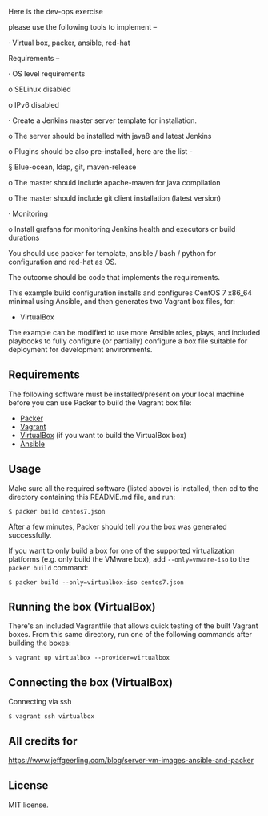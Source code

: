 Here is the dev-ops exercise

 

please use the following tools to implement –

 

·         Virtual box, packer, ansible, red-hat

 

Requirements –

 

·         OS level requirements

o   SELinux disabled

o   IPv6 disabled

 

·         Create a Jenkins master server template for installation.

o   The server should be installed with java8 and latest Jenkins

o   Plugins should be also pre-installed, here are the list -

§  Blue-ocean, ldap, git, maven-release

o   The master should include apache-maven for java compilation

o   The master should include git client installation (latest version)

·         Monitoring

o   Install grafana for monitoring Jenkins health and executors or build durations

 

You should use packer for template, ansible / bash / python for configuration and red-hat as OS.

The outcome should be code that implements the requirements. 



This example build configuration installs and configures CentOS 7 x86_64 minimal using Ansible, and then generates two Vagrant box files, for:

  - VirtualBox

The example can be modified to use more Ansible roles, plays, and included playbooks to fully configure (or partially) configure a box file suitable for deployment for development environments.

## Requirements

The following software must be installed/present on your local machine before you can use Packer to build the Vagrant box file:

  - [Packer](http://www.packer.io/)
  - [Vagrant](http://vagrantup.com/)
  - [VirtualBox](https://www.virtualbox.org/) (if you want to build the VirtualBox box)
  - [Ansible](http://docs.ansible.com/intro_installation.html)

## Usage

Make sure all the required software (listed above) is installed, then cd to the directory containing this README.md file, and run:

    $ packer build centos7.json

After a few minutes, Packer should tell you the box was generated successfully.

If you want to only build a box for one of the supported virtualization platforms (e.g. only build the VMware box), add `--only=vmware-iso` to the `packer build` command:

    $ packer build --only=virtualbox-iso centos7.json

## Running the box (VirtualBox) 

There's an included Vagrantfile that allows quick testing of the built Vagrant boxes. From this same directory, run one of the following commands after building the boxes:

    $ vagrant up virtualbox --provider=virtualbox

## Connecting the box (VirtualBox)

Connecting via ssh
  
    $ vagrant ssh virtualbox

## All credits for

https://www.jeffgeerling.com/blog/server-vm-images-ansible-and-packer

## License

MIT license.

